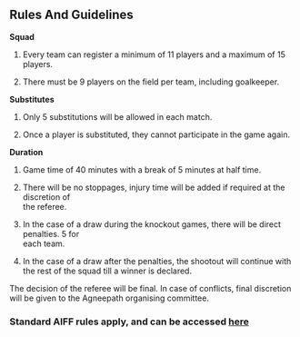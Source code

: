 ## **Rules And Guidelines**


**Squad**

  1. Every team can register a minimum of 11 players and a maximum of 15 players.
    
  2. There must be 9 players on the field per team, including goalkeeper.
    
    
**Substitutes** 

   1. Only 5 substitutions will be allowed in each match.
    
   2. Once a player is substituted, they cannot participate in the game again.
    
    
**Duration**

   1. Game time of 40 minutes with a break of 5 minutes at half time.
    
   2. There will be no stoppages, injury time will be added if required at the discretion of    
      the referee. 
    
   3. In the case of a draw during the knockout games, there will be direct penalties. 5 for    
       each team. 
    
   4. In the case of a draw after the penalties, the shootout will continue with the rest of 
       the squad till a winner is declared.
   
   The decision of the referee will be final.
 In case of conflicts, final discretion will be given to the Agneepath organising committee.

 

### Standard AIFF rules apply, and can be accessed [here](https://www.the-aiff.com/media/uploads/2024/06/Laws-of-the-Game-2024_25.pdf)
